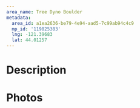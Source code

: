 ```yaml
---
area_name: Tree Dyno Boulder
metadata:
  area_id: a1ea2636-be79-4e94-aad5-7c99ab94c4c9
  mp_id: '119825383'
  lng: -121.39683
  lat: 44.01257
---
```

# Description

# Photos

